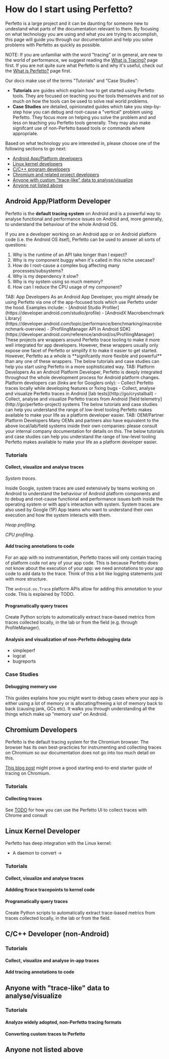 # How do I start using Perfetto?

Perfetto is a large project and it can be daunting for someone new to undestand
what parts of the documentation relevant to them. By focusing on what technology
you are using and what you are trying to accomplish, this page will guide you
through our documentation and help you solve problems with Perfetto as quickly
as possible.

NOTE: If you are unfamiliar with the word "tracing" or in general, are new to
the world of performance, we suggest reading the
[What is Tracing?](/docs/tracing-101.md) page first. If you are not quite sure
what Perfetto is and why it's useful, check out the
[What is Perfetto?](/docs/tracing-101.md) page first.

Our docs make use of the terms "Tutorials" and "Case Studies":

- **Tutorials** are guides which explain how to get started using Perfetto
  tools. They are focused on teaching you the tools themselves and _not_ so much
  on how the tools can be used to solve real world problems.
- **Case Studies** are detailed, opinionated guides which take you step-by-step
  how you can debug and root-cause a "vertical" problem using Perfetto. They
  focus more on helping you solve the problem and and less on teaching you
  Perfetto tools generally. They may also make signifcant use of non-Perfetto
  based tools or commands where appropriate.

Based on what technology you are interested in, please choose one of the
following sections to go next:

- [Android App/Platform developers](#android-app-platform-developer)
- [Linux kernel developers](#linux-kernel-developer)
- [C/C++ program developers](#c-c-developer-non-android-)
- [Chromium and related project developers](#chromium-developers)
- [Anyone with custom "trace-like" data to analyse/visualize](#anyone-with-quot-trace-like-quot-data-to-analyse-visualize)
- [Anyone not listed above](#anyone-not-listed-above)

## Android App/Platform Developer

Perfetto is the **default tracing system** on Android and is a powerful way to
analyse functional and performance issues on Android and, more generally, to
understand the behaviour of the whole Android OS.

If you are a developer working on an Android app or on Android platform code
(i.e. the Android OS itsef), Perfetto can be used to answer all sorts of
questions:

1. Why is the runtime of an API take longer than I expect?
2. Why is my component buggy when it's called in this niche usecase?
3. How do I root-cause a complex bug affecting many processes/subsystems?
4. Why is my dependency it slow?
5. Why is my system using so much memory?
6. How can I reduce the CPU usage of my component?

<?tabs>

TAB: App Developers

As an Android App Developer, you might already be using Perfetto via one of
the app-focused tools which use Perfetto under the hood. Examples include:

- [Android Studio Profiler](https://developer.android.com/studio/profile)
- [AndroidX Macrobenchmark Library](https://developer.android.com/topic/performance/benchmarking/macrobenchmark-overview)
- [ProfilingManager API in Android SDK](https://developer.android.com/reference/android/os/ProfilingManager)

These projects are wrappers around Perfetto trace tooling to make it more well
integrated for app developers. However, these wrappers usually only expose one
facet of Perfetto or simplify it to make it easier to get started.

However, Perfetto as a whole is **signifcantly more flexible and powerful** than any
one of these wrappers. The below tutorials and case studies can help you start
using Perfetto in a more sophisticated way.

TAB: Platform Developers

As an Android Platform Developer, Perfetto is deeply integrated
throughout the whole development process for Android platform changes. Platform
developers can (links are for Googlers only):

- Collect Perfetto traces locally while developing features or fixing bugs
- Collect, analyse and visualize Perfetto traces in Android
  [lab tests](http://go/crystalball)
- Collect, analyse and visualize Perfetto traces from Android
  [field telemetry](http://go/perfetto-project) systems

The below tutorials and case studies can help you understand the range of low-level tooling
Perfetto makes available to make your life as a platform developer easier.

TAB: OEM/Partner Platform Developers

Many OEMs and partners also have equivalent to the above local/lab/field systems
inside their own companies: please consult your internal company documentation
for details on this.

The below tutorials and case studies can help you understand the range of low-level tooling
Perfetto makes available to make your life as a platform developer easier.

</tabs?>

### Tutorials

#### Collect, visualize and analyse traces

_System traces_.

Inside Google, system traces are used extensively by teams working on Android to
understand the behaviour of Android platform components and to debug and
root-cause functional and performance issues both inside the operating system or
with app's interaction with system. System traces are also used by Google (1P)
App teams who want to understand their own execution and how the system
interacts with them.

_Heap profiling_.

_CPU profiling_.

#### Add tracing annotations to code

For an app with no instrumentation, Perfetto traces will only contain tracing of
platform code not any of your app code. This is because Perfetto does not know
about the execution of your app: we need annotations to your app code to add
data to the trace. Think of this a bit like logging statements just with more
structure.

The `android.os.Trace` platform APIs allow for adding this annotation to your
code. This is explained by TODO.

#### Programatically query traces

Create Python scripts to automatically extract trace-based metrics from traces
collected locally, in the lab or from the field (e.g. through ProfileManager).

#### Analysis and visualization of non-Perfetto debugging data

- simpleperf
- logcat
- bugreports

### Case Studies

#### Debugging memory use

This guides explains how you might want to debug cases where your app is either
using a lot of memory or is allocating/freeing a lot of memory back to back
(causing jank, GCs etc). It walks you through understanding all the things which
make up "memory use" on Android.

## Chromium Developers

Perfetto is the default tracing system for the Chromium browser. The browser has
its own best-practicies for instrumenting and collecting traces on Chromium so
our documentation does not go into too much detail on this.

[This blog post](https://calendar.perfplanet.com/2023/digging-chrome-traces-introduction-example/)
might prove a good starting end-to-end starter guide of tracing on Chromium.

### Tutorials

#### Collecting traces

See [TODO](#) for how you can use the Perfetto UI to collect traces with Chrome
and consult

## Linux Kernel Developer

Perfetto has deep integration with the Linux kernel:

- A daemon to convert ->

### Tutorials

#### Collect, visualize and analyse traces

#### Addding ftrace tracepoints to kernel code

#### Programatically query traces

Create Python scripts to automatically extract trace-based metrics from traces
collected locally, in the lab or from the field.

## C/C++ Developer (non-Android)

### Tutorials

#### Collect, visualize and analyse in-app traces

#### Add tracing annotations to code

## Anyone with "trace-like" data to analyse/visualize

### Tutorials

#### Analyze widely adopted, non-Perfetto tracing formats

#### Converting custom traces to Perfetto

## Anyone not listed above
